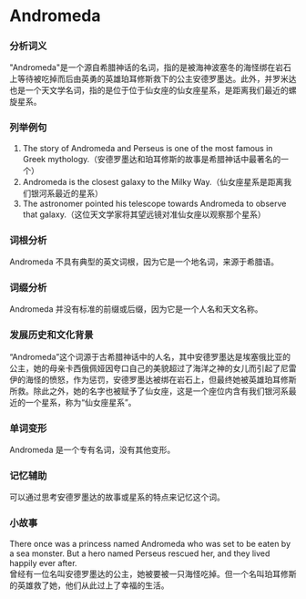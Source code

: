 # Andromeda

### 分析词义

  

"Andromeda"是一个源自希腊神话的名词，指的是被海神波塞冬的海怪绑在岩石上等待被吃掉而后由英勇的英雄珀耳修斯救下的公主安德罗墨达。此外，并罗米达也是一个天文学名词，指的是位于位于仙女座的仙女座星系，是距离我们最近的螺旋星系。

  

### 列举例句

  

1.  The story of Andromeda and Perseus is one of the most famous in Greek mythology.（安德罗墨达和珀耳修斯的故事是希腊神话中最著名的一个）
2.  Andromeda is the closest galaxy to the Milky Way.（仙女座星系是距离我们银河系最近的星系）
3.  The astronomer pointed his telescope towards Andromeda to observe that galaxy.（这位天文学家将其望远镜对准仙女座以观察那个星系）

  

### 词根分析

  

Andromeda 不具有典型的英文词根，因为它是一个地名词，来源于希腊语。

  

### 词缀分析

  

Andromeda 并没有标准的前缀或后缀，因为它是一个人名和天文名称。

  

### 发展历史和文化背景

  

“Andromeda”这个词源于古希腊神话中的人名，其中安德罗墨达是埃塞俄比亚的公主，她的母亲卡西俄佩娅因夸口自己的美貌超过了海洋之神的女儿而引起了尼雷伊的海怪的愤怒，作为惩罚，安德罗墨达被绑在岩石上，但最终她被英雄珀耳修斯所救。除此之外，她的名字也被赋予了仙女座，这是一个座位内含有我们银河系最近的一个星系，称为“仙女座星系”。

  

### 单词变形

  

Andromeda 是一个专有名词，没有其他变形。

  

### 记忆辅助

  

可以通过思考安德罗墨达的故事或星系的特点来记忆这个词。

  

### 小故事

  

There once was a princess named Andromeda who was set to be eaten by a sea monster. But a hero named Perseus rescued her, and they lived happily ever after.  
曾经有一位名叫安德罗墨达的公主，她被要被一只海怪吃掉。但一个名叫珀耳修斯的英雄救了她，他们从此过上了幸福的生活。
